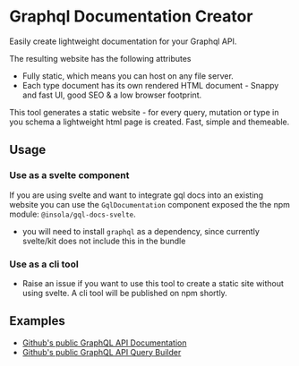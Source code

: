 # Graphql Documentation Creator

Easily create lightweight documentation for your Graphql API.

The resulting website has the following attributes
  - Fully static, which means you can host on any file server.
  - Each type document has its own rendered HTML document - Snappy and fast UI, good SEO & a low browser footprint.

This tool generates a static website - for every query, mutation or type in you schema a lightweight html page is created. Fast, simple and themeable.

## Usage

### Use as a svelte component
If you are using svelte and want to integrate gql docs into an existing website you can use the `GqlDocumentation` component exposed the the npm module: `@insola/gql-docs-svelte`.
  - you will need to install `graphql` as a dependency, since currently svelte/kit does not include this in the bundle

### Use as a cli tool
  - Raise an issue if you want to use this tool to create a static site without using svelte. A cli tool will be published on npm shortly.

## Examples
  - [Github's public GraphQL API Documentation](./docs)
  - [Github's public GraphQL API Query Builder](./query-builder)

<!-- ### Use as a cli tool
  1. Install either as a local module or globally - `npm i @insola/gql-docs-cli`
  2. Build your static documentation site.
  3. `insola-gql-docs-cli --output-directory documentation-website --introspection-source introspection-result.json` -->